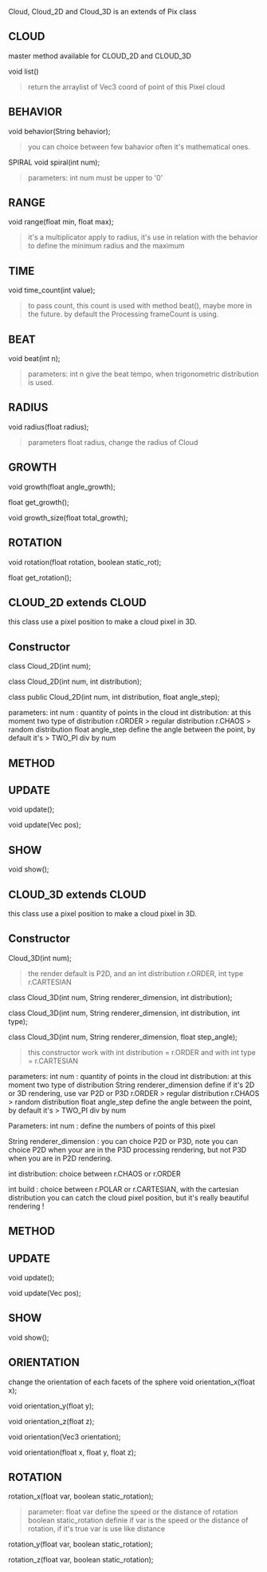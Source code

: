Cloud, Cloud_2D and Cloud_3D is an extends of Pix class



CLOUD
--
master method available for CLOUD_2D and CLOUD_3D


void list()
> return the arraylist of Vec3 coord of point of this Pixel cloud

BEHAVIOR
--
void behavior(String behavior);
>you can choice between few bahavior often it's mathematical ones.


SPIRAL
void spiral(int num);
>parameters: int num must be upper to '0'

RANGE
--
void range(float min, float max);
>it's a multiplicator apply to radius, it's use in relation with the behavior to define the minimum radius and the maximum


TIME
--
void time_count(int value);
>to pass count, this count is used with method beat(), maybe more in the future. by default the Processing frameCount is using.

BEAT
--
void beat(int n);
>parameters: int n give the beat tempo, when trigonometric distribution is used.


RADIUS
--
void radius(float radius);
>parameters float radius, change the radius of Cloud




GROWTH
--
void growth(float angle_growth);

float get_growth();

void growth_size(float total_growth);


ROTATION
--
void rotation(float rotation, boolean static_rot);

float get_rotation();










CLOUD_2D extends CLOUD
--
this class use a pixel position to make a cloud pixel in 3D.

Constructor
--
class Cloud_2D(int num);

class Cloud_2D(int num, int distribution);

class public Cloud_2D(int num, int distribution, float angle_step);

parameters:
int num : quantity of points in the cloud
int distribution: at this moment two type of distribution 
r.ORDER > regular distribution
r.CHAOS > random distribution
float angle_step define the angle between the point, by default it's > TWO_PI div by num






METHOD
--
UPDATE
--
void update();

void update(Vec pos);

SHOW
--
void show();


















CLOUD_3D extends CLOUD
--
this class use a pixel position to make a cloud pixel in 3D.

Constructor
--
Cloud_3D(int num);
> the render default is P2D, and an int distribution r.ORDER, int type r.CARTESIAN

class Cloud_3D(int num, String renderer_dimension, int distribution);

class Cloud_3D(int num, String renderer_dimension, int distribution, int type);

class Cloud_3D(int num, String renderer_dimension, float step_angle);
>this constructor work with int distribution = r.ORDER and with int type = r.CARTESIAN

parameters:
int num : quantity of points in the cloud
int distribution: at this moment two type of distribution 
String renderer_dimension define if it's 2D or 3D rendering, use var P2D or P3D
r.ORDER > regular distribution
r.CHAOS > random distribution
float angle_step define the angle between the point, by default it's > TWO_PI div by num


Parameters:
int num : define the numbers of points of this pixel

String renderer_dimension : you can choice P2D or P3D, note you can choice P2D when your are in the P3D processing rendering, but not P3D when you are in P2D rendering.

int distribution: choice between r.CHAOS or r.ORDER

int build : choice between r.POLAR or r.CARTESIAN, with the cartesian distribution you can catch the cloud pixel position, but it's really beautiful rendering !



METHOD
--
UPDATE
--
void update();

void update(Vec pos);

SHOW
--
void show();

ORIENTATION
--
change the orientation of each facets of the sphere
void orientation_x(float x);

void orientation_y(float y);

void orientation_z(float z);

void orientation(Vec3 orientation);

void orientation(float x, float y, float z);



ROTATION
--
rotation_x(float var, boolean static_rotation);
>parameter: 
float var define the speed or the distance of rotation
boolean static_rotation definie if var is the speed or the distance of rotation, if it's true var is use like distance

rotation_y(float var, boolean static_rotation);

rotation_z(float var, boolean static_rotation);










































